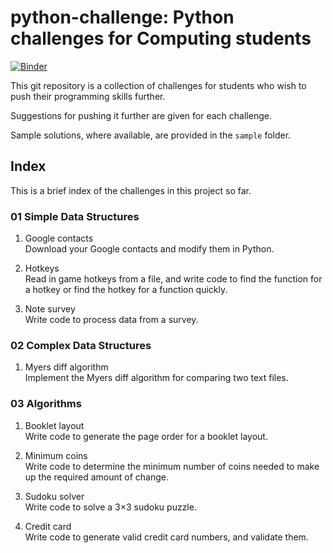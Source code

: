 # python-challenge: Python challenges for Computing students
[![Binder](https://mybinder.org/badge_logo.svg)](https://mybinder.org/v2/gh/ngjunsiang/python-challenge.git/master)

This git repository is a collection of challenges for students who wish to push
their programming skills further.

Suggestions for pushing it further are given for each challenge.

Sample solutions, where available, are provided in the `sample` folder.

## Index

This is a brief index of the challenges in this project so far.

### 01 Simple Data Structures

1. Google contacts  
   Download your Google contacts and modify them in Python.

2. Hotkeys  
   Read in game hotkeys from a file, and write code to find the function for
   a hotkey or find the hotkey for a function quickly.

3. Note survey  
   Write code to process data from a survey.

### 02 Complex Data Structures

1. Myers diff algorithm  
   Implement the Myers diff algorithm for comparing two text files.

### 03 Algorithms

1. Booklet layout  
   Write code to generate the page order for a booklet layout.

2. Minimum coins  
   Write code to determine the minimum number of coins needed to make up the
   required amount of change.

3. Sudoku solver  
   Write code to solve a 3×3 sudoku puzzle.

4. Credit card  
   Write code to generate valid credit card numbers, and validate them.
